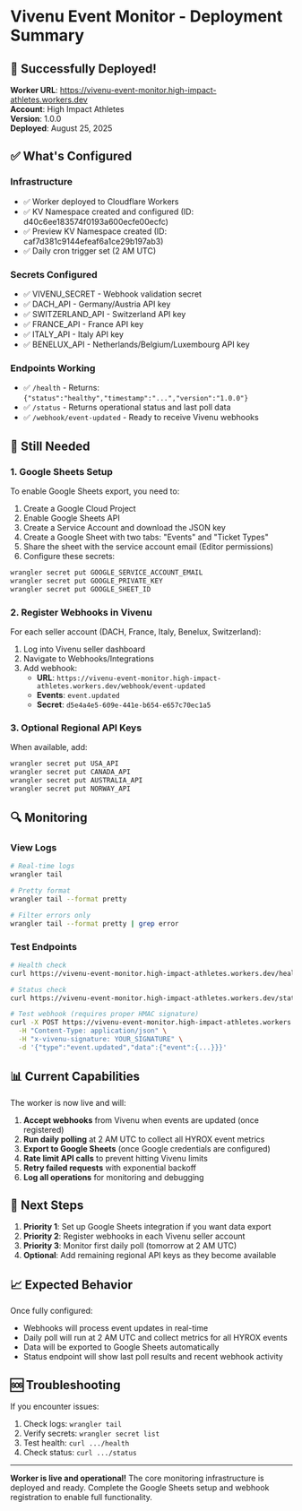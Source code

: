 # Vivenu Event Monitor - Deployment Summary

## 🎉 Successfully Deployed!

**Worker URL**: https://vivenu-event-monitor.high-impact-athletes.workers.dev  
**Account**: High Impact Athletes  
**Version**: 1.0.0  
**Deployed**: August 25, 2025

## ✅ What's Configured

### Infrastructure
- ✅ Worker deployed to Cloudflare Workers
- ✅ KV Namespace created and configured (ID: d40c6ee183574f0193a600ecfe00ecfc)
- ✅ Preview KV Namespace created (ID: caf7d381c9144efeaf6a1ce29b197ab3)
- ✅ Daily cron trigger set (2 AM UTC)

### Secrets Configured
- ✅ VIVENU_SECRET - Webhook validation secret
- ✅ DACH_API - Germany/Austria API key
- ✅ SWITZERLAND_API - Switzerland API key  
- ✅ FRANCE_API - France API key
- ✅ ITALY_API - Italy API key
- ✅ BENELUX_API - Netherlands/Belgium/Luxembourg API key

### Endpoints Working
- ✅ `/health` - Returns: `{"status":"healthy","timestamp":"...","version":"1.0.0"}`
- ✅ `/status` - Returns operational status and last poll data
- ✅ `/webhook/event-updated` - Ready to receive Vivenu webhooks

## 📝 Still Needed

### 1. Google Sheets Setup
To enable Google Sheets export, you need to:

1. Create a Google Cloud Project
2. Enable Google Sheets API
3. Create a Service Account and download the JSON key
4. Create a Google Sheet with two tabs: "Events" and "Ticket Types"
5. Share the sheet with the service account email (Editor permissions)
6. Configure these secrets:
```bash
wrangler secret put GOOGLE_SERVICE_ACCOUNT_EMAIL
wrangler secret put GOOGLE_PRIVATE_KEY
wrangler secret put GOOGLE_SHEET_ID
```

### 2. Register Webhooks in Vivenu
For each seller account (DACH, France, Italy, Benelux, Switzerland):
1. Log into Vivenu seller dashboard
2. Navigate to Webhooks/Integrations
3. Add webhook:
   - **URL**: `https://vivenu-event-monitor.high-impact-athletes.workers.dev/webhook/event-updated`
   - **Events**: `event.updated`
   - **Secret**: `d5e4a4e5-609e-441e-b654-e657c70ec1a5`

### 3. Optional Regional API Keys
When available, add:
```bash
wrangler secret put USA_API
wrangler secret put CANADA_API  
wrangler secret put AUSTRALIA_API
wrangler secret put NORWAY_API
```

## 🔍 Monitoring

### View Logs
```bash
# Real-time logs
wrangler tail

# Pretty format
wrangler tail --format pretty

# Filter errors only
wrangler tail --format pretty | grep error
```

### Test Endpoints
```bash
# Health check
curl https://vivenu-event-monitor.high-impact-athletes.workers.dev/health

# Status check
curl https://vivenu-event-monitor.high-impact-athletes.workers.dev/status | jq

# Test webhook (requires proper HMAC signature)
curl -X POST https://vivenu-event-monitor.high-impact-athletes.workers.dev/webhook/event-updated \
  -H "Content-Type: application/json" \
  -H "x-vivenu-signature: YOUR_SIGNATURE" \
  -d '{"type":"event.updated","data":{"event":{...}}}'
```

## 📊 Current Capabilities

The worker is now live and will:
1. **Accept webhooks** from Vivenu when events are updated (once registered)
2. **Run daily polling** at 2 AM UTC to collect all HYROX event metrics
3. **Export to Google Sheets** (once Google credentials are configured)
4. **Rate limit API calls** to prevent hitting Vivenu limits
5. **Retry failed requests** with exponential backoff
6. **Log all operations** for monitoring and debugging

## 🚀 Next Steps

1. **Priority 1**: Set up Google Sheets integration if you want data export
2. **Priority 2**: Register webhooks in each Vivenu seller account  
3. **Priority 3**: Monitor first daily poll (tomorrow at 2 AM UTC)
4. **Optional**: Add remaining regional API keys as they become available

## 📈 Expected Behavior

Once fully configured:
- Webhooks will process event updates in real-time
- Daily poll will run at 2 AM UTC and collect metrics for all HYROX events
- Data will be exported to Google Sheets automatically
- Status endpoint will show last poll results and recent webhook activity

## 🆘 Troubleshooting

If you encounter issues:
1. Check logs: `wrangler tail`
2. Verify secrets: `wrangler secret list`
3. Test health: `curl .../health`
4. Check status: `curl .../status`

---

**Worker is live and operational!** The core monitoring infrastructure is deployed and ready. Complete the Google Sheets setup and webhook registration to enable full functionality.